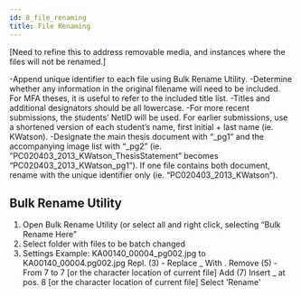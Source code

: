 ```yaml
---
id: 8_file_renaming
title: File Renaming
---
```


[Need to refine this to address removable media, and instances where the files will not be renamed.]

-Append unique identifier to each file using Bulk Rename Utility.
-Determine whether any information in the original filename will need to be included. For MFA theses, it is useful to refer to the included title list.
-Titles and additional designators should be all lowercase.
-For more recent submissions, the students’ NetID will be used. For earlier submissions, use a shortened version of each student’s name, first initial + last name (ie. KWatson).
-Designate the main thesis document with “_pg1” and the accompanying image list with “_pg2” (ie. “PC020403_2013_KWatson_ThesisStatement” becomes “PC020403_2013_KWatson_pg1”). If one file contains both document, rename with the unique identifier only (ie. “PC020403_2013_KWatson”).

## Bulk Rename Utility 
1. Open Bulk Rename Utility (or select all and right click, selecting “Bulk Rename Here”
2. Select folder with files to be batch changed
3. Settings 
Example: KA00140_00004_pg002.jpg to KA00140_00004.pg002.jpg 
Repl. (3) - Replace _ With .
Remove (5) - From 7 to 7 [or the character location of current file]
Add (7) Insert _ at pos. 8 [or the character location of current file] 
Select 'Rename'


